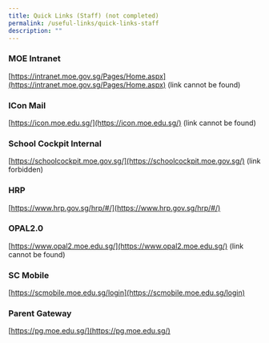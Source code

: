 ```yaml
---
title: Quick Links (Staff) (not completed)
permalink: /useful-links/quick-links-staff
description: ""
---
```

### MOE Intranet
[https://intranet.moe.gov.sg/Pages/Home.aspx](https://intranet.moe.gov.sg/Pages/Home.aspx) (link cannot be found)

### ICon Mail
[https://icon.moe.edu.sg/](https://icon.moe.edu.sg/) (link cannot be found)

### School Cockpit Internal
[https://schoolcockpit.moe.gov.sg/](https://schoolcockpit.moe.gov.sg/) (link forbidden)

### HRP
[https://www.hrp.gov.sg/hrp/#/](https://www.hrp.gov.sg/hrp/#/)

### OPAL2.0
[https://www.opal2.moe.edu.sg/](https://www.opal2.moe.edu.sg/) (link cannot be found)

### SC Mobile
[https://scmobile.moe.edu.sg/login](https://scmobile.moe.edu.sg/login)

### Parent Gateway
[https://pg.moe.edu.sg/](https://pg.moe.edu.sg/)